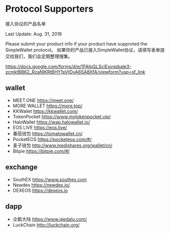 # Protocol Supporters

接入协议的产品名单

Last Update: Aug. 31, 2018

Please submit your product info if your product have supproted the SimpleWallet protocol。
如果你的产品已接入SimpleWallet协议，请填写表单提交给我们，我们会定期整理搜集。

https://docs.google.com/forms/d/e/1FAIpQLSciEsvqsbale3-zcmktBB62_RzaNlKRtBHY1pVtDvA6SA8XfA/viewform?usp=sf_link


## wallet
- MEET.ONE  https://meet.one/   
- MORE WALLET  https://more.top/ 
- KKWallet  https://kkwallet.com/
- TokenPocket  https://www.mytokenpocket.vip/
- HaloWallet  https://wap.halowallet.io/
- EOS LIVE  https://eos.live/
- 番茄钱包  https://tomatowallet.cn/
- PocketEOS  https://pocketeos.com/#/
- 麦子钱包  http://www.medishares.org/wallet/cn/
- Bitpie  https://bitpie.com/#/

## exchange

- SouthEX  https://www.southex.com
- Newdex  https://newdex.io/
- DEXEOS  https://dexeos.io

## dapp

- 企鹅大陆  https://www.qiedalu.com/
- LuckChain  http://luckchain.org/
